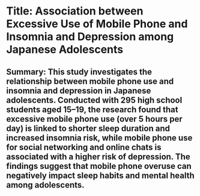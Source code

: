 # Title: Association between Excessive Use of Mobile Phone and Insomnia and Depression among Japanese Adolescents

## Summary: This study investigates the relationship between mobile phone use and insomnia and depression in Japanese adolescents. Conducted with 295 high school students aged 15–19, the research found that excessive mobile phone use (over 5 hours per day) is linked to shorter sleep duration and increased insomnia risk, while mobile phone use for social networking and online chats is associated with a higher risk of depression. The findings suggest that mobile phone overuse can negatively impact sleep habits and mental health among adolescents.